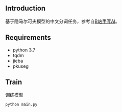 ## Introduction

基于隐马尔可夫模型的中文分词任务，参考自[B站手写AI](https://www.bilibili.com/video/BV1aP4y147gA/?p=11&spm_id_from=333.880.my_history.page.click&vd_source=c7619164da65e027447f7d2e76409d3e)。

## Requirements

* python 3.7
* tqdm
* jieba
* pkuseg

## Train
训练模型

    python main.py
